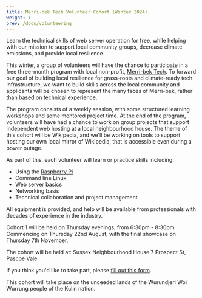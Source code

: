 ```yaml
---
title: Merri-bek Tech Volunteer Cohort (Winter 2024)
weight: 1
prev: /docs/volunteering
---
```


Learn the technical skills of web server operation for free, while helping with our mission to support local community groups, decrease climate emissions, and provide local resilience.

This winter, a group of volunteers will have the chance to participate in a free three-month program with local non-profit, [Merri-bek Tech](/). To forward our goal of building local resilience for grass-roots and climate-ready tech infrastructure, we want to build skills across the local community and applicants will be chosen to represent the many faces of Merri-bek, rather than based on technical experience.

The program consists of a weekly session, with some structured learning workshops and some mentored project time. At the end of the program, volunteers will have had a chance to work on group projects that support independent web hosting at a local neighbourhood house. The theme of this cohort will be Wikipedia, and we'll be working on tools to support hosting our own local mirror of Wikipedia, that is accessible even during a power outage.

As part of this, each volunteer will learn or practice skills including:

* Using the [Raspberry Pi](https://www.raspberrypi.com/for-home/)
* Command line Linux
* Web server basics
* Networking basis
* Technical collaboration and project management

All equipment is provided, and help will be available from professionals with decades of experience in the industry.

Cohort 1 will be held on Thursday evenings, from 6:30pm - 8:30pm
Commencing on Thursday 22nd August, with the final showcase on Thursday 7th November.

The cohort will be held at:
Sussex Neighbourhood House
7 Prospect St, Pascoe Vale

If you think you'd like to take part, please [fill out this form](https://forms.gle/6KbrixvQAwG351K69).

This cohort will take place on the unceeded lands of the Wurundjeri Woi Wurrung people of the Kulin nation.